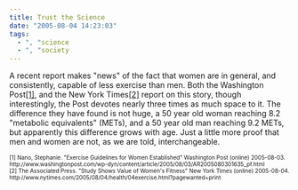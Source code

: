 ```yaml
---
title: Trust the Science
date: "2005-08-04 14:23:03"
tags:
  - ", "science
  - ", "society
---
```

<p>A recent report makes "news" of the fact that women are in general, and consistently, capable of less exercise than men.  Both the Washington Post<a href="http://www.washingtonpost.com/wp-dyn/content/article/2005/08/03/AR2005080301635_pf.html">[1]</a>, and the New York Times<a href="http://www.nytimes.com/2005/08/04/health/04exercise.html?pagewanted=print">[2]</a> report on this story, though interestingly, the Post devotes nearly three times as much space to it.  The difference they have found is not huge, a 50 year old woman reaching 8.2 "metabolic equivalents" (METs), and a 50 year old man reaching 9.2 METs, but apparently this difference grows with age.  Just a little more proof that men and women are not, as we are told, interchangeable.</p>  <font size="-2"> [1] Nano, Stephanie.  "Exercise Guidelines for Women Established" Washington Post (online) 2005-08-03. http://www.washingtonpost.com/wp-dyn/content/article/2005/08/03/AR2005080301635_pf.html <br  /> [2] The Associated Press.  "Study Shows Value of Women's Fitness" New York Times (online) 2005-08-04. http://www.nytimes.com/2005/08/04/health/04exercise.html?pagewanted=print <br  /> </font>

